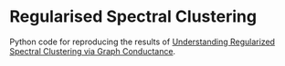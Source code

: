 # Regularised Spectral Clustering

Python code for reproducing the results of [Understanding Regularized Spectral Clustering via Graph Conductance](https://arxiv.org/abs/1805.00676).

